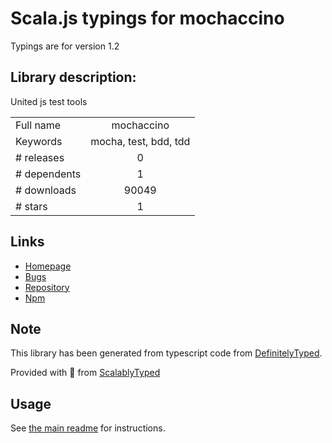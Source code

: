 
# Scala.js typings for mochaccino

Typings are for version 1.2

## Library description:
United js test tools

|                    |                 |
| ------------------ | :-------------: |
| Full name          | mochaccino |
| Keywords           | mocha, test, bdd, tdd |
| # releases         | 0 |
| # dependents       | 1 |
| # downloads        | 90049 |
| # stars            | 1 |

## Links
- [Homepage](https://github.com/pawelgalazka/mochaccino#readme)
- [Bugs](https://github.com/pawelgalazka/mochaccino/issues)
- [Repository](https://github.com/pawelgalazka/mochaccino)
- [Npm](https://www.npmjs.com/package/mochaccino)
    


## Note
This library has been generated from typescript code from [DefinitelyTyped](https://definitelytyped.org).

Provided with :purple_heart: from [ScalablyTyped](https://github.com/oyvindberg/ScalablyTyped)

## Usage
See [the main readme](../../readme.md) for instructions.


